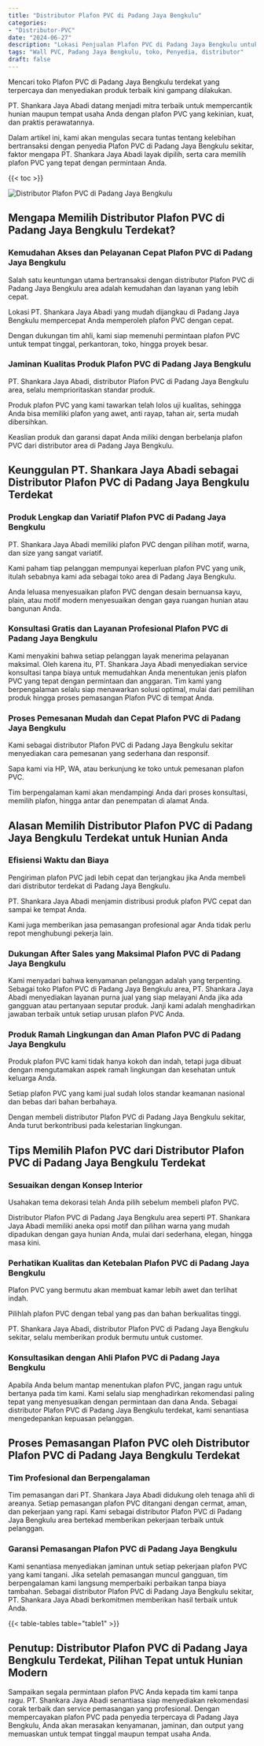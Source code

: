 ```yaml
---
title: "Distributor Plafon PVC di Padang Jaya Bengkulu"
categories: 
- "Distributor-PVC"
date: "2024-06-27"
description: "Lokasi Penjualan Plafon PVC di Padang Jaya Bengkulu untuk hunian, office, dan gerai. Produk berkualitas, pilihan motif, warna menarik, beserta jasa instalasi dikerjakan oleh teknisi berpengalaman dan kepastian resmi!|Layanan penyediaan Plafon PVC di Padang Jaya Bengkulu untuk keperluan hunian, perkantoran, maupun ritel, beserta material unggulan dan penempatan oleh tim berpengalaman dan garansi resmi.|Alternatif Plafon PVC di Padang Jaya Bengkulu yang andal untuk hunian, kantor, serta gerai, dengan material terbaik dan penempatan oleh tim berpengalaman serta jaminan resmi.|Distribusi Plafon PVC di Padang Jaya Bengkulu bagi rumah, kantor, serta gerai, beserta material unggulan dan pemasangan oleh tim ahli, disertai beserta kepastian resmi.}"
tags: "Wall PVC, Padang Jaya Bengkulu, toko, Penyedia, distributor"
draft: false
---
```


Mencari toko Plafon PVC di Padang Jaya Bengkulu terdekat yang terpercaya dan menyediakan produk terbaik kini gampang dilakukan.

PT. Shankara Jaya Abadi datang menjadi mitra terbaik untuk mempercantik hunian maupun tempat usaha Anda dengan plafon PVC yang kekinian, kuat, dan praktis perawatannya.

Dalam artikel ini, kami akan mengulas secara tuntas tentang kelebihan bertransaksi dengan penyedia Plafon PVC di Padang Jaya Bengkulu sekitar, faktor mengapa PT. Shankara Jaya Abadi layak dipilih, serta cara memilih plafon PVC yang tepat dengan permintaan Anda.

{{< toc >}}

![Distributor Plafon PVC di Padang Jaya Bengkulu](/images/Distributor-PVC/Distributor-Plafon-PVC-di-Padang-Jaya-Bengkulu.png)


## Mengapa Memilih Distributor Plafon PVC di Padang Jaya Bengkulu Terdekat?

### Kemudahan Akses dan Pelayanan Cepat Plafon PVC di Padang Jaya Bengkulu

Salah satu keuntungan utama bertransaksi dengan distributor Plafon PVC di Padang Jaya Bengkulu area adalah kemudahan dan layanan yang lebih cepat.

Lokasi PT. Shankara Jaya Abadi yang mudah dijangkau di Padang Jaya Bengkulu mempercepat Anda memperoleh plafon PVC dengan cepat.

Dengan dukungan tim ahli, kami siap memenuhi permintaan plafon PVC untuk tempat tinggal, perkantoran, toko, hingga proyek besar.

### Jaminan Kualitas Produk Plafon PVC di Padang Jaya Bengkulu

PT. Shankara Jaya Abadi, distributor Plafon PVC di Padang Jaya Bengkulu area, selalu memprioritaskan standar produk.

Produk plafon PVC yang kami tawarkan telah lolos uji kualitas, sehingga Anda bisa memiliki plafon yang awet, anti rayap, tahan air, serta mudah dibersihkan.

Keaslian produk dan garansi dapat Anda miliki dengan berbelanja plafon PVC dari distributor area di Padang Jaya Bengkulu.

## Keunggulan PT. Shankara Jaya Abadi sebagai Distributor Plafon PVC di Padang Jaya Bengkulu Terdekat

### Produk Lengkap dan Variatif Plafon PVC di Padang Jaya Bengkulu

PT. Shankara Jaya Abadi memiliki plafon PVC dengan pilihan motif, warna, dan size yang sangat variatif.

Kami paham tiap pelanggan mempunyai keperluan plafon PVC yang unik, itulah sebabnya kami ada sebagai toko area di Padang Jaya Bengkulu.

Anda leluasa menyesuaikan plafon PVC dengan desain bernuansa kayu, plain, atau motif modern menyesuaikan dengan gaya ruangan hunian atau bangunan Anda.

### Konsultasi Gratis dan Layanan Profesional Plafon PVC di Padang Jaya Bengkulu

Kami menyakini bahwa setiap pelanggan layak menerima pelayanan maksimal. Oleh karena itu, PT. Shankara Jaya Abadi menyediakan service konsultasi tanpa biaya untuk memudahkan Anda menentukan jenis plafon PVC yang tepat dengan permintaan dan anggaran. Tim kami yang berpengalaman selalu siap menawarkan solusi optimal, mulai dari pemilihan produk hingga proses pemasangan Plafon PVC di tempat Anda.

### Proses Pemesanan Mudah dan Cepat Plafon PVC di Padang Jaya Bengkulu

Kami sebagai distributor Plafon PVC di Padang Jaya Bengkulu sekitar menyediakan cara pemesanan yang sederhana dan responsif.

Sapa kami via HP, WA, atau berkunjung ke toko untuk pemesanan plafon PVC.

Tim berpengalaman kami akan mendampingi Anda dari proses konsultasi, memilih plafon, hingga antar dan penempatan di alamat Anda.

## Alasan Memilih Distributor Plafon PVC di Padang Jaya Bengkulu Terdekat untuk Hunian Anda

### Efisiensi Waktu dan Biaya

Pengiriman plafon PVC jadi lebih cepat dan terjangkau jika Anda membeli dari distributor terdekat di Padang Jaya Bengkulu.

PT. Shankara Jaya Abadi menjamin distribusi produk plafon PVC cepat dan sampai ke tempat Anda.

Kami juga memberikan jasa pemasangan profesional agar Anda tidak perlu repot menghubungi pekerja lain.

### Dukungan After Sales yang Maksimal Plafon PVC di Padang Jaya Bengkulu

Kami menyadari bahwa kenyamanan pelanggan adalah yang terpenting. Sebagai toko Plafon PVC di Padang Jaya Bengkulu area, PT. Shankara Jaya Abadi menyediakan layanan purna jual yang siap melayani Anda jika ada gangguan atau pertanyaan seputar produk. Janji kami adalah menghadirkan jawaban terbaik untuk setiap urusan plafon PVC Anda.

### Produk Ramah Lingkungan dan Aman Plafon PVC di Padang Jaya Bengkulu

Produk plafon PVC kami tidak hanya kokoh dan indah, tetapi juga dibuat dengan mengutamakan aspek ramah lingkungan dan kesehatan untuk keluarga Anda.

Setiap plafon PVC yang kami jual sudah lolos standar keamanan nasional dan bebas dari bahan berbahaya.

Dengan membeli distributor Plafon PVC di Padang Jaya Bengkulu sekitar, Anda turut berkontribusi pada kelestarian lingkungan.

## Tips Memilih Plafon PVC dari Distributor Plafon PVC di Padang Jaya Bengkulu Terdekat

### Sesuaikan dengan Konsep Interior

Usahakan tema dekorasi telah Anda pilih sebelum membeli plafon PVC.

Distributor Plafon PVC di Padang Jaya Bengkulu area seperti PT. Shankara Jaya Abadi memiliki aneka opsi motif dan pilihan warna yang mudah dipadukan dengan gaya hunian Anda, mulai dari sederhana, elegan, hingga masa kini.

### Perhatikan Kualitas dan Ketebalan Plafon PVC di Padang Jaya Bengkulu

Plafon PVC yang bermutu akan membuat kamar lebih awet dan terlihat indah.

Pilihlah plafon PVC dengan tebal yang pas dan bahan berkualitas tinggi.

PT. Shankara Jaya Abadi, distributor Plafon PVC di Padang Jaya Bengkulu sekitar, selalu memberikan produk bermutu untuk customer.

### Konsultasikan dengan Ahli Plafon PVC di Padang Jaya Bengkulu

Apabila Anda belum mantap menentukan plafon PVC, jangan ragu untuk bertanya pada tim kami. Kami selalu siap menghadirkan rekomendasi paling tepat yang menyesuaikan dengan permintaan dan dana Anda. Sebagai distributor Plafon PVC di Padang Jaya Bengkulu terdekat, kami senantiasa mengedepankan kepuasan pelanggan.

## Proses Pemasangan Plafon PVC oleh Distributor Plafon PVC di Padang Jaya Bengkulu Terdekat

### Tim Profesional dan Berpengalaman

Tim pemasangan dari PT. Shankara Jaya Abadi didukung oleh tenaga ahli di areanya. Setiap pemasangan plafon PVC ditangani dengan cermat, aman, dan pekerjaan yang rapi. Kami sebagai distributor Plafon PVC di Padang Jaya Bengkulu area bertekad memberikan pekerjaan terbaik untuk pelanggan.

### Garansi Pemasangan Plafon PVC di Padang Jaya Bengkulu

Kami senantiasa menyediakan jaminan untuk setiap pekerjaan plafon PVC yang kami tangani. Jika setelah pemasangan muncul gangguan, tim berpengalaman kami langsung memperbaiki perbaikan tanpa biaya tambahan. Sebagai distributor Plafon PVC di Padang Jaya Bengkulu sekitar, PT. Shankara Jaya Abadi berkomitmen memberikan hasil terbaik untuk Anda.

{{< table-tables table="table1" >}}

## Penutup: Distributor Plafon PVC di Padang Jaya Bengkulu Terdekat, Pilihan Tepat untuk Hunian Modern

Sampaikan segala permintaan plafon PVC Anda kepada tim kami tanpa ragu. PT. Shankara Jaya Abadi senantiasa siap menyediakan rekomendasi corak terbaik dan service pemasangan yang profesional. Dengan mempercayakan plafon PVC pada penyedia terpercaya di Padang Jaya Bengkulu, Anda akan merasakan kenyamanan, jaminan, dan output yang memuaskan untuk tempat tinggal maupun tempat usaha Anda.